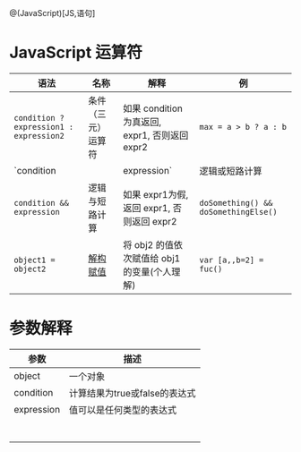 

@(JavaScript)[JS,语句]

# JavaScript 运算符

| 语法                                      | 名称                                       | 解释                                       | 例                                    |
| --------------------------------------- | ---------------------------------------- | ---------------------------------------- | ------------------------------------ |
| `condition ? expression1 : expression2` | 条件（三元）运算符                                | 如果 condition 为真返回,  expr1, 否则返回 expr2    | `max = a > b ? a : b`                |
| `condition || expression`               | 逻辑或短路计算                                  | 如果 expr1为真, 返回 expr1, 否则返回 expr2; 当条件运算符的 condition 可以被 expr1 代替时, 两者可相互 | `doSomething() || doSomethingElse()` |
| `condition && expression`               | 逻辑与短路计算                                  | 如果 expr1为假, 返回 expr1, 否则返回 expr2         | `doSomething() && doSomethingElse()` |
| `object1 = object2`                     | [解构赋值](https://developer.mozilla.org/zh-CN/docs/Web/JavaScript/Reference/Operators/Destructuring_assignment) | 将 obj2 的值依次赋值给 obj1 的变量(个人理解)            | `var [a,,b=2] = fuc()`               |



# 参数解释

| 参数         | 描述                  |
| ---------- | ------------------- |
| object     | 一个对象                |
| condition  | 计算结果为true或false的表达式 |
| expression | 值可以是任何类型的表达式        |
|            |                     |
|            |                     |
|            |                     |
|            |                     |
|            |                     |
|            |                     |
|            |                     |